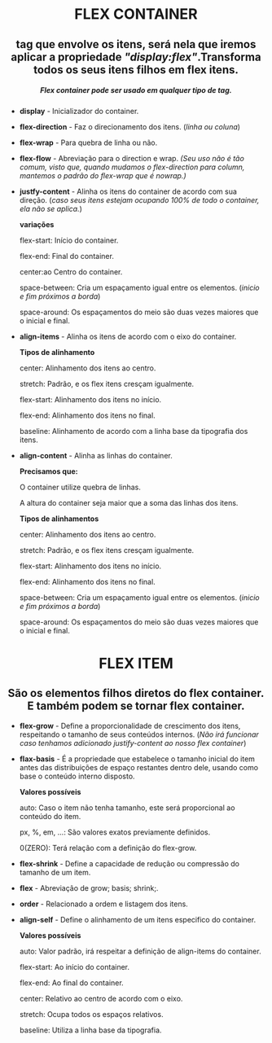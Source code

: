 <h1 align="center">FLEX CONTAINER</h1>

<h2 align="center">tag que envolve os itens, será nela que iremos aplicar a propriedade <i>"display:flex"</i>.Transforma todos os seus itens filhos em flex itens.</h2>

<h5 align="center">Flex container pode ser usado em qualquer tipo de tag.</h5>

- **display** - Inicializador do container.

  

- **flex-direction** - Faz o direcionamento dos itens. (*linha ou coluna*)

  

- **flex-wrap** -  Para quebra de linha ou não.

  

- **flex-flow** - Abreviação para o direction e wrap.   *(Seu uso não é tão comum, visto que, quando mudamos o flex-direction para column, mantemos o padrão do flex-wrap que é nowrap.)*

  

- **justfy-content** - Alinha os itens do container de acordo com sua direção.  (*caso seus itens estejam ocupando 100% de todo o container, ela não se aplica.*)

  **variações**

  flex-start: Início do container.

  flex-end: Final do container.

  center:ao Centro do container.

  space-between: Cria um espaçamento igual entre os elementos. (*inicio e fim próximos a borda*)

  space-around: Os espaçamentos do meio são duas vezes maiores que o inicial e final.

  

- **align-items** - Alinha os itens de acordo com o eixo do container.

  **Tipos de alinhamento**

  center:  Alinhamento dos itens ao centro.

  stretch: Padrão, e os flex itens cresçam igualmente.

  flex-start: Alinhamento dos itens no início.

  flex-end: Alinhamento dos itens no final.

  baseline: Alinhamento de acordo com a linha base da tipografia dos itens.

  

- **align-content** - Alinha as linhas do container.

  **Precisamos que:**

  O container utilize quebra de linhas.

  A altura do container seja maior que a soma das linhas dos itens.

  **Tipos de alinhamentos**

  center: Alinhamento dos itens ao centro.

  stretch: Padrão, e os flex itens cresçam igualmente.

  flex-start: Alinhamento dos itens no início.

  flex-end: Alinhamento dos itens no final.

  space-between: Cria um espaçamento igual entre os elementos. (*inicio e fim próximos a borda*)

  space-around: Os espaçamentos do meio são duas vezes maiores que o inicial e final.

<h1 align="center">FLEX ITEM</h1>

<h2 align="center">São os elementos filhos diretos do flex container. E também podem se tornar flex container.</h2>

- **flex-grow** - Define a proporcionalidade de crescimento dos itens, respeitando o tamanho de seus conteúdos internos. (*Não irá funcionar caso tenhamos adicionado justify-content ao nosso flex container*)

  

- **flax-basis** - É a propriedade que estabelece o tamanho  inicial do item antes das distribuições de espaço restantes dentro dele, usando como base o conteúdo interno disposto.

  **Valores possíveis**

  auto: Caso o item não tenha tamanho, este será proporcional ao conteúdo do item.

  px, %, em, ...: São valores exatos previamente definidos.

  0(ZERO): Terá relação com a definição do flex-grow.

  

- **flex-shrink** - Define a capacidade de redução ou compressão do tamanho de um item.

  

- **flex** - Abreviação de grow; basis; shrink;.

  

- **order** - Relacionado a ordem e listagem dos itens.

  

- **align-self** - Define o alinhamento de um itens especifico do container.

  **Valores possíveis**

  auto: Valor padrão, irá respeitar a definição de align-items do container.

  flex-start: Ao início do container.

  flex-end: Ao final do container.

  center: Relativo ao centro de acordo com o eixo.

  stretch: Ocupa todos os espaços relativos.

  baseline: Utiliza a linha base da tipografia. 

  